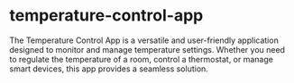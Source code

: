 # temperature-control-app
The Temperature Control App is a versatile and user-friendly application designed to monitor and manage temperature settings. Whether you need to regulate the temperature of a room, control a thermostat, or manage smart devices, this app provides a seamless solution.
